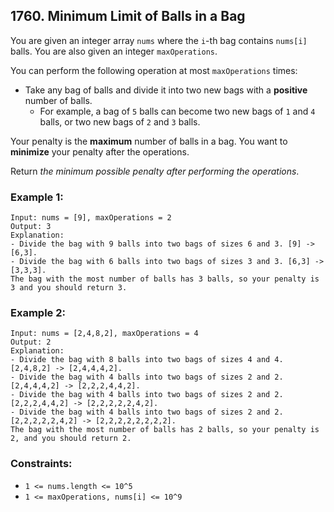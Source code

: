 ## 1760. Minimum Limit of Balls in a Bag

You are given an integer array ```nums``` where the ```i```-th bag contains ```nums[i]``` balls. You are also given an integer ```maxOperations```.

You can perform the following operation at most ```maxOperations``` times:

* Take any bag of balls and divide it into two new bags with a **positive** number of balls.
  * For example, a bag of ```5``` balls can become two new bags of ```1``` and ```4``` balls, or two new bags of ```2``` and ```3``` balls.

Your penalty is the **maximum** number of balls in a bag. You want to **minimize** your penalty after the operations.

Return *the minimum possible penalty after performing the operations*.

### Example 1:
```
Input: nums = [9], maxOperations = 2
Output: 3
Explanation:
- Divide the bag with 9 balls into two bags of sizes 6 and 3. [9] -> [6,3].
- Divide the bag with 6 balls into two bags of sizes 3 and 3. [6,3] -> [3,3,3].
The bag with the most number of balls has 3 balls, so your penalty is 3 and you should return 3.
```
### Example 2:
```
Input: nums = [2,4,8,2], maxOperations = 4
Output: 2
Explanation:
- Divide the bag with 8 balls into two bags of sizes 4 and 4. [2,4,8,2] -> [2,4,4,4,2].
- Divide the bag with 4 balls into two bags of sizes 2 and 2. [2,4,4,4,2] -> [2,2,2,4,4,2].
- Divide the bag with 4 balls into two bags of sizes 2 and 2. [2,2,2,4,4,2] -> [2,2,2,2,2,4,2].
- Divide the bag with 4 balls into two bags of sizes 2 and 2. [2,2,2,2,2,4,2] -> [2,2,2,2,2,2,2,2].
The bag with the most number of balls has 2 balls, so your penalty is 2, and you should return 2.
```

### Constraints:

* ```1 <= nums.length <= 10^5```
* ```1 <= maxOperations, nums[i] <= 10^9```